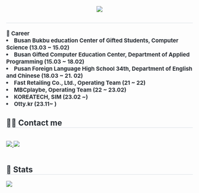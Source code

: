 <div align= "center">
    <img src="https://capsule-render.vercel.app/api?type=transparent&color=auto&height=120&text=&animation=&fontColor=000000&fontSize=50" />
    </div>
    <div style="text-align: left;"> 
    <h2 style="border-bottom: 1px solid #d8dee4; color: #282d33;">  </h2>  
    <div style="font-weight: 700; font-size: 15px; text-align: left; color: #282d33;"> 📖 Career</li><li>Busan Bukbu education Center of Gifted Students, Computer Science (13.03 ~ 15.02)</li><li>Busan Gifted Computer Education Center, Department of Applied Programming (15.03 ~ 18.02)</li><li>Pusan Foreign Language High School 34th, Department of English and Chinese (18.03 ~ 21. 02)</li><li>Fast Retailing Co., Ltd., Operating Team (21 ~ 22)</li><li>MBCplaybe, Operating Team (22 ~ 23.02)</li><li>KOREATECH, SIM (23.02 ~)</li><li>Otty.kr (23.11~ ) </div> 
    </div>
    <div style="text-align: left;">
    <h2 style="border-bottom: 1px solid #d8dee4; color: #282d33;"> 🧑‍💻 Contact me </h2> <br> 
    <div style="text-align: left;"> <a href=https://instagram.com/deokcheoncityboy> <img src="https://img.shields.io/badge/Instagram-E4405F?style=for-the-badge&logo=Instagram&logoColor=white&link=https://instagram.com/deokcheoncityboy"> </a>
         <a href=mailto:gimdongha0061> <img src="https://img.shields.io/badge/Gmail-EA4335?style=for-the-badge&logo=Gmail&logoColor=white&link=mailto:gimdongha0061"> </a>
          </div>  <br> 
    <div style="text-align: left;">  </div> 
    </div>
    <div style="text-align: left;"> 
    <h2 style="border-bottom: 1px solid #d8dee4; color: #282d33;"> 🏅 Stats </h2> <div style="text-align: left;">  <img src="https://github-readme-stats.vercel.app/api/top-langs/?username=rlaehdgk0061&layout=compact&bg_color=180,000000,&title_color=000000&text_color=000000"
           /> </div> 
    </div>
    
